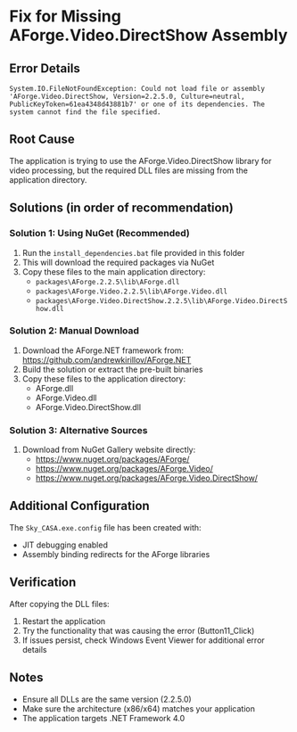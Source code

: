 # Fix for Missing AForge.Video.DirectShow Assembly

## Error Details
```
System.IO.FileNotFoundException: Could not load file or assembly 'AForge.Video.DirectShow, Version=2.2.5.0, Culture=neutral, PublicKeyToken=61ea4348d43881b7' or one of its dependencies. The system cannot find the file specified.
```

## Root Cause
The application is trying to use the AForge.Video.DirectShow library for video processing, but the required DLL files are missing from the application directory.

## Solutions (in order of recommendation)

### Solution 1: Using NuGet (Recommended)
1. Run the `install_dependencies.bat` file provided in this folder
2. This will download the required packages via NuGet
3. Copy these files to the main application directory:
   - `packages\AForge.2.2.5\lib\AForge.dll`
   - `packages\AForge.Video.2.2.5\lib\AForge.Video.dll`
   - `packages\AForge.Video.DirectShow.2.2.5\lib\AForge.Video.DirectShow.dll`

### Solution 2: Manual Download
1. Download the AForge.NET framework from: https://github.com/andrewkirillov/AForge.NET
2. Build the solution or extract the pre-built binaries
3. Copy these files to the application directory:
   - AForge.dll
   - AForge.Video.dll
   - AForge.Video.DirectShow.dll

### Solution 3: Alternative Sources
1. Download from NuGet Gallery website directly:
   - https://www.nuget.org/packages/AForge/
   - https://www.nuget.org/packages/AForge.Video/
   - https://www.nuget.org/packages/AForge.Video.DirectShow/

## Additional Configuration
The `Sky_CASA.exe.config` file has been created with:
- JIT debugging enabled
- Assembly binding redirects for the AForge libraries

## Verification
After copying the DLL files:
1. Restart the application
2. Try the functionality that was causing the error (Button11_Click)
3. If issues persist, check Windows Event Viewer for additional error details

## Notes
- Ensure all DLLs are the same version (2.2.5.0)
- Make sure the architecture (x86/x64) matches your application
- The application targets .NET Framework 4.0